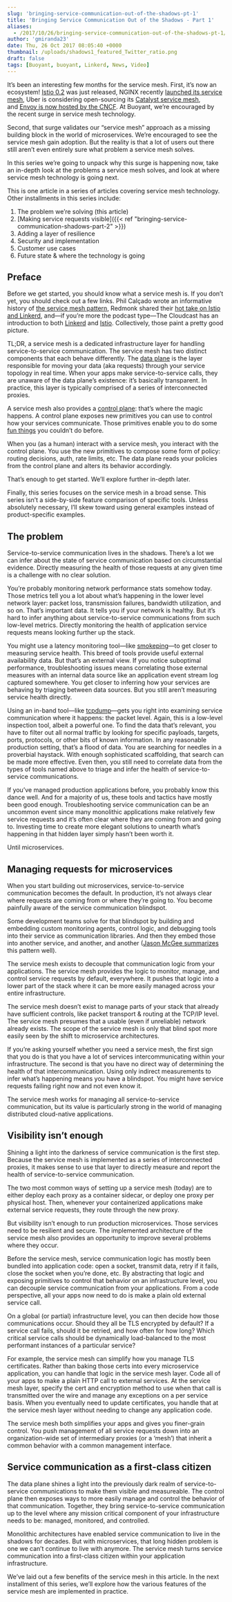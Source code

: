 ```yaml
---
slug: 'bringing-service-communication-out-of-the-shadows-pt-1'
title: 'Bringing Service Communication Out of the Shadows - Part 1'
aliases:
  - /2017/10/26/bringing-service-communication-out-of-the-shadows-pt-1/
author: 'gmiranda23'
date: Thu, 26 Oct 2017 08:05:40 +0000
thumbnail: /uploads/shadows1_featured_Twitter_ratio.png
draft: false
tags: [Buoyant, buoyant, Linkerd, News, Video]
---
```


It’s been an interesting few months for the service mesh. First, it’s now an ecosystem! [Istio 0.2](https://github.com/istio/istio/milestone/2) was just released, NGINX recently [launched its service mesh](https://www.nginx.com/blog/introducing-nginx-application-platform/), Uber is considering open-sourcing its [Catalyst service mesh](https://thenewstack.io/ubers-catalyst-service-mesh-provides-visibility-speed/), and [Envoy is now hosted by the CNCF](https://www.cncf.io/blog/2017/09/13/cncf-hosts-envoy/). At Buoyant, we’re encouraged by the recent surge in service mesh technology.

Second, that surge validates our “service mesh” approach as a missing building block in the world of microservices. We’re encouraged to see the service mesh gain adoption. But the reality is that a lot of users out there still aren’t even entirely sure what problem a service mesh solves.

In this series we’re going to unpack why this surge is happening now, take an in-depth look at the problems a service mesh solves, and look at where service mesh technology is going next.

This is one article in a series of articles covering service mesh technology. Other installments in this series include:

1. The problem we’re solving (this article)
2. [Making service requests visible]({{< ref
   "bringing-service-communication-shadows-part-2" >}})
3. Adding a layer of resilience
4. Security and implementation
5. Customer use cases
6. Future state & where the technology is going

## Preface

Before we get started, you should know what a service mesh is. If you don’t yet, you should check out a few links. Phil Calçado wrote an informative history of [the service mesh pattern](http://philcalcado.com/2017/08/03/pattern_service_mesh.html), Redmonk shared their [hot take on Istio and Linkerd](http://redmonk.com/jgovernor/2017/05/31/so-what-even-is-a-service-mesh-hot-take-on-istio-and-linkerd/), and—if you’re more the podcast type—The Cloudcast has an introduction to both [Linkerd](http://www.thecloudcast.net/2017/05/the-cloudcast-298-introduction-to.html?m=1) and [Istio](http://www.thecloudcast.net/2017/09/the-cloudcast-312-istio-routing-load.html?m=1). Collectively, those paint a pretty good picture.

TL;DR, a service mesh is a dedicated infrastructure layer for handling service-to-service communication. The service mesh has two distinct components that each behave differently. The [data plane](https://medium.com/@mattklein123/the-universal-data-plane-api-d15cec7a) is the layer responsible for moving your data (aka requests) through your service topology in real time. When your apps make service-to-service calls, they are unaware of the data plane’s existence: it’s basically transparent. In practice, this layer is typically comprised of a series of interconnected proxies.

A service mesh also provides a [control plane](https://medium.com/@mattklein123/the-universal-data-plane-api-d15cec7a): that’s where the magic happens. A control plane exposes new primitives you can use to control how your services communicate. Those primitives enable you to do some [fun things](https://istio.io/docs/tasks/) you couldn’t do before.

When you (as a human) interact with a service mesh, you interact with the control plane. You use the new primitives to compose some form of policy: routing decisions, auth, rate limits, etc. The data plane reads your policies from the control plane and alters its behavior accordingly.

That’s enough to get started. We’ll explore further in-depth later.

Finally, this series focuses on the service mesh in a broad sense. This series isn’t a side-by-side feature comparison of specific tools. Unless absolutely necessary, I’ll skew toward using general examples instead of product-specific examples.

## The problem

Service-to-service communication lives in the shadows. There’s a lot we can infer about the state of service communication based on circumstantial evidence. Directly measuring the health of those requests at any given time is a challenge with no clear solution.

You’re probably monitoring network performance stats somehow today. Those metrics tell you a lot about what’s happening in the lower level network layer: packet loss, transmission failures, bandwidth utilization, and so on. That’s important data. It tells you if your network is healthy. But it’s hard to infer anything about service-to-service communications from such low-level metrics. Directly monitoring the health of application service requests means looking further up the stack.

You might use a latency monitoring tool—like [smokeping](http://www.smokeping.org)—to get closer to measuring service health. This breed of tools provide useful external availability data. But that’s an external view. If you notice suboptimal performance, troubleshooting issues means correlating those external measures with an internal data source like an application event stream log captured somewhere. You get closer to inferring how your services are behaving by triaging between data sources. But you still aren’t measuring service health directly.

Using an in-band tool—like [tcpdump](http://www.tcpdump.org/)—gets you right into examining service communication where it happens: the packet level. Again, this is a low-level inspection tool, albeit a powerful one. To find the data that’s relevant, you have to filter out all normal traffic by looking for specific payloads, targets, ports, protocols, or other bits of known information. In any reasonable production setting, that’s a flood of data. You are searching for needles in a proverbial haystack. With enough sophisticated scaffolding, that search can be made more effective. Even then, you still need to correlate data from the types of tools named above to triage and infer the health of service-to-service communications.

If you’ve managed production applications before, you probably know this dance well. And for a majority of us, these tools and tactics have mostly been good enough. Troubleshooting service communication can be an uncommon event since many monolithic applications make relatively few service requests and it’s often clear where they are coming from and going to. Investing time to create more elegant solutions to unearth what’s happening in that hidden layer simply hasn’t been worth it.

Until microservices.

## Managing requests for microservices

When you start building out microservices, service-to-service communication becomes the default. In production, it’s not always clear where requests are coming from or where they’re going to. You become painfully aware of the service communication blindspot.

Some development teams solve for that blindspot by building and embedding custom monitoring agents, control logic, and debugging tools into their service as communication libraries. And then they embed those into another service, and another, and another ([Jason McGee summarizes](http://www.thecloudcast.net/2017/09/the-cloudcast-312-istio-routing-load.html?m=1) this pattern well).

The service mesh exists to decouple that communication logic from your applications. The service mesh provides the logic to monitor, manage, and control service requests by default, everywhere. It pushes that logic into a lower part of the stack where it can be more easily managed across your entire infrastructure.

The service mesh doesn’t exist to manage parts of your stack that already have sufficient controls, like packet transport & routing at the TCP/IP level. The service mesh presumes that a usable (even if unreliable) network already exists. The scope of the service mesh is only that blind spot more easily seen by the shift to microservice architectures.

If you’re asking yourself whether you need a service mesh, the first sign that you do is that you have a lot of services intercommunicating within your infrastructure. The second is that you have no direct way of determining the health of that intercommunication. Using only indirect measurements to infer what’s happening means you have a blindspot. You might have service requests failing right now and not even know it.

The service mesh works for managing all service-to-service communication, but its value is particularly strong in the world of managing distributed cloud-native applications.

## Visibility isn’t enough

Shining a light into the darkness of service communication is the first step. Because the service mesh is implemented as a series of interconnected proxies, it makes sense to use that layer to directly measure and report the health of service-to-service communication.

The two most common ways of setting up a service mesh (today) are to either deploy each proxy as a container sidecar, or deploy one proxy per physical host. Then, whenever your containerized applications make external service requests, they route through the new proxy.

But visibility isn’t enough to run production microservices. Those services need to be resilient and secure. The implemented architecture of the service mesh also provides an opportunity to improve several problems where they occur.

Before the service mesh, service communication logic has mostly been bundled into application code: open a socket, transmit data, retry if it fails, close the socket when you’re done, etc. By abstracting that logic and exposing primitives to control that behavior on an infrastructure level, you can decouple service communication from your applications. From a code perspective, all your apps now need to do is make a plain old external service call.

On a global (or partial) infrastructure level, you can then decide how those communications occur. Should they all be TLS encrypted by default? If a service call fails, should it be retried, and how often for how long? Which critical service calls should be dynamically load-balanced to the most performant instances of a particular service?

For example, the service mesh can simplify how you manage TLS certificates. Rather than baking those certs into every microservice application, you can handle that logic in the service mesh layer. Code all of your apps to make a plain HTTP call to external services. At the service mesh layer, specify the cert and encryption method to use when that call is transmitted over the wire and manage any exceptions on a per service basis. When you eventually need to update certificates, you handle that at the service mesh layer without needing to change any application code.

The service mesh both simplifies your apps and gives you finer-grain control. You push management of all service requests down into an organization-wide set of intermediary proxies (or a ‘mesh’) that inherit a common behavior with a common management interface.

## Service communication as a first-class citizen

The data plane shines a light into the previously dark realm of service-to-service communications to make them visible and measureable. The control plane then exposes ways to more easily manage and control the behavior of that communication. Together, they bring service-to-service communication up to the level where any mission critical component of your infrastructure needs to be: managed, monitored, and controlled.

Monolithic architectures have enabled service communication to live in the shadows for decades. But with microservices, that long hidden problem is one we can’t continue to live with anymore. The service mesh turns service communication into a first-class citizen within your application infrastructure.

We’ve laid out a few benefits of the service mesh in this article. In the next installment of this series, we’ll explore how the various features of the service mesh are implemented in practice.

